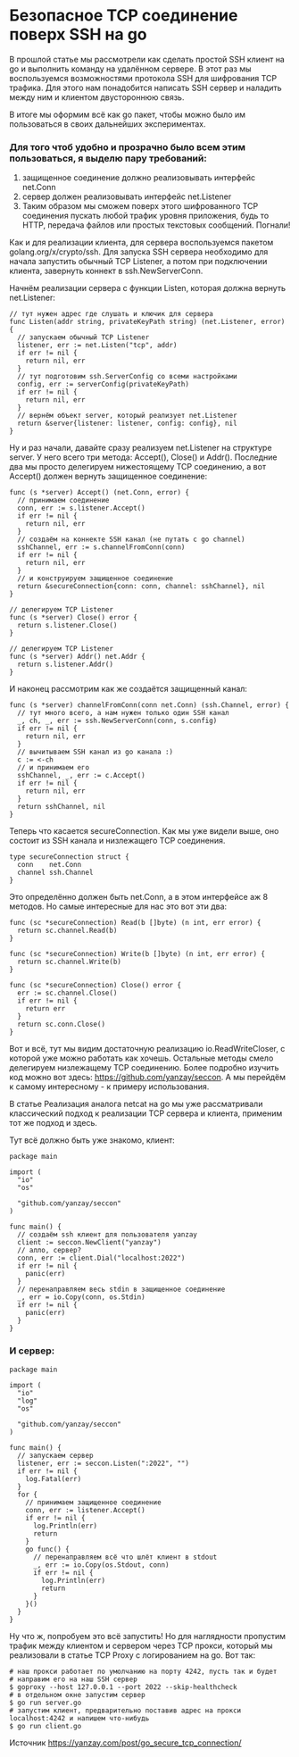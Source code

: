 # Безопасное TCP соединение поверх SSH на go

В прошлой статье мы рассмотрели как сделать простой SSH клиент на go и выполнить команду на удалённом сервере. 
В этот раз мы воспользуемся возможностями протокола SSH для шифрования TCP трафика. 
Для этого нам понадобится написать SSH сервер и наладить между ним и клиентом двустороннюю связь.

В итоге мы оформим всё как go пакет, чтобы можно было им пользоваться в своих дальнейших экспериментах.

### Для того чтоб удобно и прозрачно было всем этим пользоваться, я выделю пару требований:

1. защищенное соединение должно реализовывать интерфейс net.Conn
2. сервер должен реализовывать интерфейс net.Listener
3. Таким образом мы сможем поверх этого шифрованного TCP соединения пускать любой трафик уровня приложения, 
будь то HTTP, передача файлов или простых текстовых сообщений. Погнали!

Как и для реализации клиента, для сервера воспользуемся пакетом golang.org/x/crypto/ssh. 
Для запуска SSH сервера необходимо для начала запустить обычный TCP Listener, 
а потом при подключении клиента, завернуть коннект в ssh.NewServerConn.

Начнём реализации сервера с функции Listen, которая должна вернуть net.Listener:

```golang
// тут нужен адрес где слушать и ключик для сервера
func Listen(addr string, privateKeyPath string) (net.Listener, error) {
  // запускаем обычный TCP Listener
  listener, err := net.Listen("tcp", addr)
  if err != nil {
    return nil, err
  }
  // тут подготовим ssh.ServerConfig со всеми настройками
  config, err := serverConfig(privateKeyPath)
  if err != nil {
    return nil, err
  }
  // вернём объект server, который реализует net.Listener
  return &server{listener: listener, config: config}, nil
}
```

Ну и раз начали, давайте сразу реализуем net.Listener на структуре server. 
У него всего три метода: Accept(), Close() и Addr(). Последние два мы просто делегируем нижестоящему TCP соединению, 
а вот Accept() должен вернуть защищенное соединение:

```golang
func (s *server) Accept() (net.Conn, error) {
  // принимаем соединение
  conn, err := s.listener.Accept()
  if err != nil {
    return nil, err
  }
  // создаём на коннекте SSH канал (не путать с go channel)
  sshChannel, err := s.channelFromConn(conn)
  if err != nil {
    return nil, err
  }
  // и конструируем защищенное соединение
  return &secureConnection{conn: conn, channel: sshChannel}, nil
}

// делегируем TCP Listener
func (s *server) Close() error {
  return s.listener.Close()
}

// делегируем TCP Listener
func (s *server) Addr() net.Addr {
  return s.listener.Addr()
}
```

И наконец рассмотрим как же создаётся защищенный канал:

```golang
func (s *server) channelFromConn(conn net.Conn) (ssh.Channel, error) {
  // тут много всего, а нам нужен только один SSH канал
  _, ch, _, err := ssh.NewServerConn(conn, s.config)
  if err != nil {
    return nil, err
  }
  // вычитываем SSH канал из go канала :)
  c := <-ch
  // и принимаем его
  sshChannel, _, err := c.Accept()
  if err != nil {
    return nil, err
  }
  return sshChannel, nil
}
```

Теперь что касается secureConnection. Как мы уже видели выше, оно состоит из SSH канала и низлежащего TCP соединения.

```golang
type secureConnection struct {
  conn    net.Conn
  channel ssh.Channel
}
```

Это определённо должен быть net.Conn, а в этом интерфейсе аж 8 методов. Но самые интересные для нас это вот эти два:

```golang
func (sc *secureConnection) Read(b []byte) (n int, err error) {
  return sc.channel.Read(b)
}

func (sc *secureConnection) Write(b []byte) (n int, err error) {
  return sc.channel.Write(b)
}

func (sc *secureConnection) Close() error {
  err := sc.channel.Close()
  if err != nil {
    return err
  }
  return sc.conn.Close()
}
```

Вот и всё, тут мы видим достаточную реализацию io.ReadWriteCloser, с которой уже можно работать как хочешь. Остальные методы смело делегируем низлежащему TCP соединению.
Более подробно изучить код можно вот здесь: https://github.com/yanzay/seccon. А мы перейдём к самому интересному - к примеру использования.

В статье Реализация аналога netcat на go мы уже рассматривали классический подход к реализации TCP сервера и клиента, применим тот же подход и здесь.

Тут всё должно быть уже знакомо, клиент:

```golang
package main

import (
  "io"
  "os"

  "github.com/yanzay/seccon"
)

func main() {
  // создаём ssh клиент для пользователя yanzay
  client := seccon.NewClient("yanzay")
  // алло, сервер?
  conn, err := client.Dial("localhost:2022")
  if err != nil {
    panic(err)
  }
  // перенаправляем весь stdin в защищенное соединение
  _, err = io.Copy(conn, os.Stdin)
  if err != nil {
    panic(err)
  }
}
```

### И сервер:

```golang
package main

import (
  "io"
  "log"
  "os"

  "github.com/yanzay/seccon"
)

func main() {
  // запускаем сервер
  listener, err := seccon.Listen(":2022", "")
  if err != nil {
    log.Fatal(err)
  }
  for {
    // принимаем защищенное соединение
    conn, err := listener.Accept()
    if err != nil {
      log.Println(err)
      return
    }
    go func() {
      // перенаправляем всё что шлёт клиент в stdout
      _, err := io.Copy(os.Stdout, conn)
      if err != nil {
        log.Println(err)
        return
      }
    }()
  }
}
```

Ну что ж, попробуем это всё запустить! Но для наглядности пропустим трафик между клиентом и сервером через TCP прокси, 
который мы реализовали в статье TCP Proxy с логированием на go. Вот так:

```
# наш прокси работает по умолчанию на порту 4242, пусть так и будет
# направим его на наш SSH сервер
$ goproxy --host 127.0.0.1 --port 2022 --skip-healthcheck
# в отдельном окне запустим сервер
$ go run server.go
# запустим клиент, предварительно поставив адрес на прокси localhost:4242 и напишем что-нибудь
$ go run client.go
```

Источник
https://yanzay.com/post/go_secure_tcp_connection/
